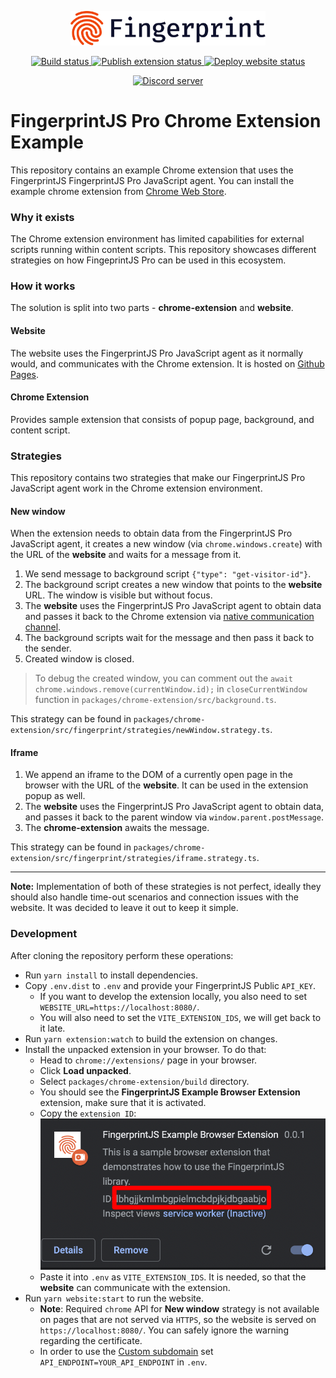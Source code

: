 <p align="center">
  <a href="https://fingerprint.com">
    <picture>
     <source media="(prefers-color-scheme: dark)" srcset="https://raw.githubusercontent.com/fingerprintjs/fingerprintjs-pro-chrome-extension-example/main/resources/logo_light.svg" />
     <source media="(prefers-color-scheme: light)" srcset="https://raw.githubusercontent.com/fingerprintjs/fingerprintjs-pro-chrome-extension-example/main/resources/logo_dark.svg" />
     <img src="https://raw.githubusercontent.com/fingerprintjs/fingerprintjs-pro-chrome-extension-example/main/resources/logo_dark.svg" alt="Fingerprint logo" width="312px" />
   </picture>
  </a>
</p>
<p align="center">
<a href="https://github.com/fingerprintjs/fingerprintjs-pro-chrome-extension-example/actions/workflows/tests.yml">
    <img src="https://github.com/fingerprintjs/fingerprintjs-pro-chrome-extension-example/actions/workflows/tests.yml/badge.svg" alt="Build status">
  </a>
<a href="https://github.com/fingerprintjs/fingerprintjs-pro-chrome-extension-example/actions/workflows/publish-extension.yml">
    <img src="https://github.com/fingerprintjs/fingerprintjs-pro-chrome-extension-example/actions/workflows/publish-extension.yml/badge.svg" alt="Publish extension status">
  </a>
<a href="https://github.com/fingerprintjs/fingerprintjs-pro-chrome-extension-example/actions/workflows/deploy-website.yml">
    <img src="https://github.com/fingerprintjs/fingerprintjs-pro-chrome-extension-example/actions/workflows/deploy-website.yml/badge.svg" alt="Deploy website status">
  </a>
</p>
<p align="center">
  <a href="https://discord.gg/39EpE2neBg">
    <img src="https://img.shields.io/discord/852099967190433792?style=for-the-badge&label=Discord&logo=Discord&logoColor=white" alt="Discord server">
  </a>
</p>

# FingerprintJS Pro Chrome Extension Example

This repository contains an example Chrome extension that uses the FingerprintJS FingerprintJS Pro JavaScript agent.
You can install the example chrome extension from [Chrome Web Store](https://chrome.google.com/webstore/detail/fingerprintjs-example-bro/knppbjgkegnlbhddedbilnfmnkdocekn).

### Why it exists

The Chrome extension environment has limited capabilities for external scripts running within content scripts. This repository showcases different strategies on how FingeprintJS Pro can be used in this ecosystem. 

### How it works

The solution is split into two parts - **chrome-extension** and **website**.

#### Website

The website uses the FingerprintJS Pro JavaScript agent as it normally would, and communicates with the Chrome extension.
It is hosted on [Github Pages](https://fingerprintjs.github.io/fingerprintjs-pro-chrome-extension-example/).

#### Chrome Extension

Provides sample extension that consists of popup page, background, and content script.

### Strategies

This repository contains two strategies that make our FingerprintJS Pro JavaScript agent work in the Chrome extension environment.

#### New window

When the extension needs to obtain data from the FingerprintJS Pro JavaScript agent, it creates a new window (via `chrome.windows.create`) with the URL of the **website** and waits for a message from it.

1. We send message to background script `{"type": "get-visitor-id"}`.
2. The background script creates a new window that points to the **website** URL. The window is visible but without focus.
3. The **website** uses the FingerprintJS Pro JavaScript agent to obtain data and passes it back to the Chrome extension via [native communication channel](https://developer.chrome.com/docs/extensions/mv3/messaging/#external-webpage).
4. The background scripts wait for the message and then pass it back to the sender.
5. Created window is closed.

> To debug the created window, you can comment out the `await chrome.windows.remove(currentWindow.id);` in `closeCurrentWindow` function in `packages/chrome-extension/src/background.ts`.

This strategy can be found in `packages/chrome-extension/src/fingerprint/strategies/newWindow.strategy.ts`.

#### Iframe

1. We append an iframe to the DOM of a currently open page in the browser with the URL of the **website**. It can be used in the extension popup as well.
2. The **website** uses the FingerprintJS Pro JavaScript agent to obtain data, and passes it back to the parent window via `window.parent.postMessage`.
3. The **chrome-extension** awaits the message.

This strategy can be found in `packages/chrome-extension/src/fingerprint/strategies/iframe.strategy.ts`.

---

**Note:** Implementation of both of these strategies is not perfect, ideally they should also handle time-out scenarios and connection issues with the website. It was decided to leave it out to keep it simple.

### Development

After cloning the repository perform these operations:

- Run `yarn install` to install dependencies.
- Copy `.env.dist` to `.env` and provide your FingerprintJS Public `API_KEY`.
  - If you want to develop the extension locally, you also need to set `WEBSITE_URL=https://localhost:8080/`.
  - You will also need to set the `VITE_EXTENSION_IDS`, we will get back to it late.
- Run `yarn extension:watch` to build the extension on changes.
- Install the unpacked extension in your browser. To do that:
  - Head to `chrome://extensions/` page in your browser.
  - Click **Load unpacked**.
  - Select `packages/chrome-extension/build` directory.
  - You should see the **FingerprintJS Example Browser Extension** extension, make sure that it is activated.
  - Copy the `extension ID`: ![](resources/extension_id.png)
  - Paste it into `.env` as `VITE_EXTENSION_IDS`. It is needed, so that the **website** can communicate with the extension.
- Run `yarn website:start` to run the website.
  - **Note**: Required `chrome` API for **New window** strategy is not available on pages that are not served via `HTTPS`, so the website is served on `https://localhost:8080/`. You can safely ignore the warning regarding the certificate.
  - In order to use the [Custom subdomain](https://dev.fingerprint.com/docs/subdomain-integration) set `API_ENDPOINT=YOUR_API_ENDPOINT` in `.env`.
